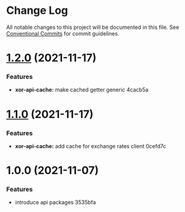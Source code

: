 # Change Log

All notable changes to this project will be documented in this file.
See [Conventional Commits](https://conventionalcommits.org) for commit guidelines.

# [1.2.0](/compare/@xor/xor-api-cache@1.1.0...@xor/xor-api-cache@1.2.0) (2021-11-17)


### Features

* **xor-api-cache:** make cached getter generic 4cacb5a





# [1.1.0](/compare/@xor/xor-api-cache@1.0.0...@xor/xor-api-cache@1.1.0) (2021-11-17)


### Features

* **xor-api-cache:** add cache for exchange rates client 0cefd7c





# 1.0.0 (2021-11-07)


### Features

* introduce api packages 3535bfa
